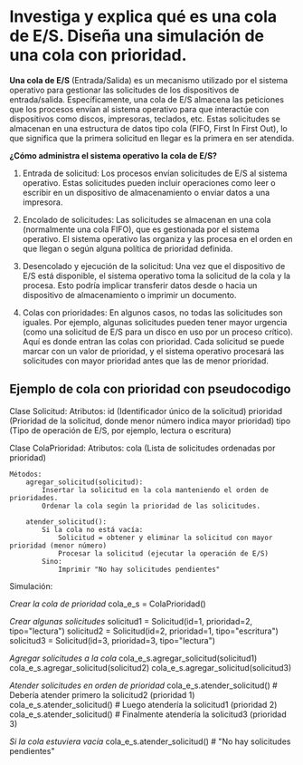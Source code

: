# Investiga y explica qué es una cola de E/S. Diseña una simulación de una cola con prioridad.

**Una cola de E/S** (Entrada/Salida) es un mecanismo utilizado por el sistema operativo para gestionar las solicitudes de los dispositivos de entrada/salida. Específicamente, una cola de E/S almacena las peticiones que los procesos envían al sistema operativo para que interactúe con dispositivos como discos, impresoras, teclados, etc. Estas solicitudes se almacenan en una estructura de datos tipo cola (FIFO, First In First Out), lo que significa que la primera solicitud en llegar es la primera en ser atendida.

**¿Cómo administra el sistema operativo la cola de E/S?**
1. Entrada de solicitud: Los procesos envían solicitudes de E/S al sistema operativo. Estas solicitudes pueden incluir operaciones como leer o escribir en un dispositivo de almacenamiento o enviar datos a una impresora.

2. Encolado de solicitudes: Las solicitudes se almacenan en una cola (normalmente una cola FIFO), que es gestionada por el sistema operativo. El sistema operativo las organiza y las procesa en el orden en que llegan o según alguna política de prioridad definida.

3. Desencolado y ejecución de la solicitud: Una vez que el dispositivo de E/S está disponible, el sistema operativo toma la solicitud de la cola y la procesa. Esto podría implicar transferir datos desde o hacia un dispositivo de almacenamiento o imprimir un documento.

4. Colas con prioridades: En algunos casos, no todas las solicitudes son iguales. Por ejemplo, algunas solicitudes pueden tener mayor urgencia (como una solicitud de E/S para un disco en uso por un proceso crítico). Aquí es donde entran las colas con prioridad. Cada solicitud se puede marcar con un valor de prioridad, y el sistema operativo procesará las solicitudes con mayor prioridad antes que las de menor prioridad.

## **Ejemplo de cola con prioridad con pseudocodigo**

Clase Solicitud:
    Atributos:
        id (Identificador único de la solicitud)
        prioridad (Prioridad de la solicitud, donde menor número indica mayor prioridad)
        tipo (Tipo de operación de E/S, por ejemplo, lectura o escritura)

Clase ColaPrioridad:
    Atributos:
        cola (Lista de solicitudes ordenadas por prioridad)
    
    Métodos:
        agregar_solicitud(solicitud):
            Insertar la solicitud en la cola manteniendo el orden de prioridades.
            Ordenar la cola según la prioridad de las solicitudes.
        
        atender_solicitud():
            Si la cola no está vacía:
                Solicitud = obtener y eliminar la solicitud con mayor prioridad (menor número)
                Procesar la solicitud (ejecutar la operación de E/S)
            Sino:
                Imprimir "No hay solicitudes pendientes"

Simulación:

*Crear la cola de prioridad*
cola_e_s = ColaPrioridad()

*Crear algunas solicitudes*
solicitud1 = Solicitud(id=1, prioridad=2, tipo="lectura")
solicitud2 = Solicitud(id=2, prioridad=1, tipo="escritura")
solicitud3 = Solicitud(id=3, prioridad=3, tipo="lectura")

*Agregar solicitudes a la cola*
cola_e_s.agregar_solicitud(solicitud1)
cola_e_s.agregar_solicitud(solicitud2)
cola_e_s.agregar_solicitud(solicitud3)

*Atender solicitudes en orden de prioridad*
cola_e_s.atender_solicitud()  # Debería atender primero la solicitud2 (prioridad 1)
cola_e_s.atender_solicitud()  # Luego atendería la solicitud1 (prioridad 2)
cola_e_s.atender_solicitud()  # Finalmente atendería la solicitud3 (prioridad 3)

*Si la cola estuviera vacía*
cola_e_s.atender_solicitud()  # "No hay solicitudes pendientes"
